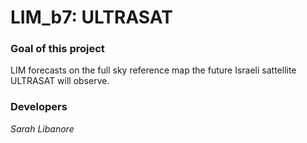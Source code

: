 # LIM_b7: ULTRASAT

### Goal of this project

LIM forecasts on the full sky reference map the future Israeli sattellite ULTRASAT will observe.

### Developers

*Sarah Libanore*
